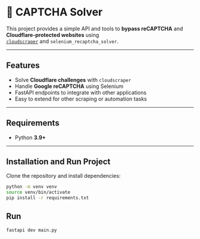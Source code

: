 # 🧩 CAPTCHA Solver

This project provides a simple API and tools to **bypass reCAPTCHA** and **Cloudflare-protected websites** using  
[`cloudscraper`](https://github.com/VeNoMouS/cloudscraper) and `selenium_recaptcha_solver`.

---

## Features
- Solve **Cloudflare challenges** with `cloudscraper`  
- Handle **Google reCAPTCHA** using Selenium  
- FastAPI endpoints to integrate with other applications  
- Easy to extend for other scraping or automation tasks  

---

## Requirements
- Python **3.9+**

---

## Installation and Run Project
Clone the repository and install dependencies:

```bash
python -m venv venv
source venv/bin/activate 
pip install -r requirements.txt
```

## Run
```bash
fastapi dev main.py
```
